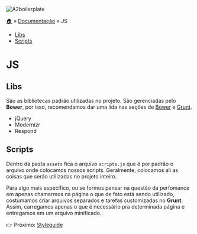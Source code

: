 ![A2boilerplate](https://cloud.githubusercontent.com/assets/1345662/4002471/12af2f4c-296d-11e4-8c6d-ddee89d68c85.png)

[:house:](../../../) » [Documentação](index.md) » JS

* [Libs](#libs)
* [Scripts](#scripts)

# JS

## Libs

São as bibliotecas padrão utilizadas no projeto. São gerenciadas pelo **Bower**, por isso, recomendamos dar uma lida nas seções de [Bower](index.md#bower) e [Grunt](index.md#grunt).

* jQuery
* Modernizr
* Respond

## Scripts

Dentro da pasta _`assets`_ fica o arquivo `scripts.js` que é por padrão o arquivo onde colocamos nossos scripts. Geralmente, colocamos ali as coisas que serão utilizadas no projeto inteiro. 

Para algo mais específico, ou se formos pensar na questão da perfomance em apenas chamarmos na página o que de fato está sendo utilizado, costumamos criar arquivos separados e tarefas customizadas no **Grunt**. Assim, carregamos apenas o que é necessário pra determinada página e entregamos em um arquivo minificado.

:point_right: Próximo: [Styleguide](styleguide.md)


